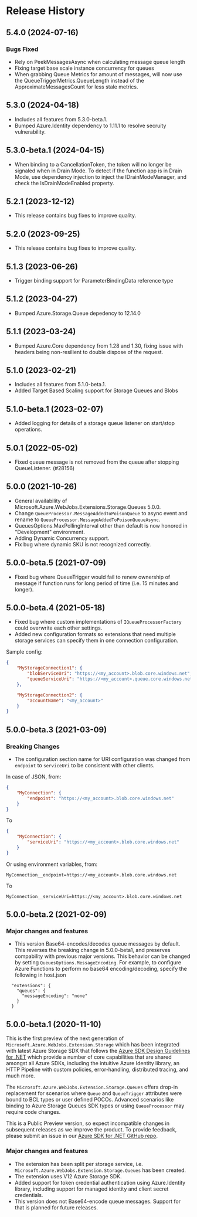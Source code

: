 # Release History

## 5.4.0 (2024-07-16)

### Bugs Fixed
- Rely on PeekMessagesAsync when calculating message queue length
- Fixing target base scale instance concurrency for queues
- When grabbing Queue Metrics for amount of messages, will now use the QueueTriggerMetrics.QueueLength instead of the ApproximateMessagesCount for less stale metrics.

## 5.3.0 (2024-04-18)
- Includes all features from 5.3.0-beta.1.
- Bumped Azure.Identity dependency to 1.11.1 to resolve secruity vulnerability.

## 5.3.0-beta.1 (2024-04-15)
- When binding to a CancellationToken, the token will no longer be signaled when in Drain Mode. To detect if the function app is in Drain Mode, use dependency injection to inject the IDrainModeManager, and check the IsDrainModeEnabled property.

## 5.2.1 (2023-12-12)
- This release contains bug fixes to improve quality.

## 5.2.0 (2023-09-25)
- This release contains bug fixes to improve quality.

## 5.1.3 (2023-06-26)
- Trigger binding support for ParameterBindingData reference type

## 5.1.2 (2023-04-27)
- Bumped Azure.Storage.Queue depedency to 12.14.0

## 5.1.1 (2023-03-24)
- Bumped Azure.Core dependency from 1.28 and 1.30, fixing issue with headers being non-resilient to double dispose of the request.

## 5.1.0 (2023-02-21)
- Includes all features from 5.1.0-beta.1.
- Added Target Based Scaling support for Storage Queues and Blobs

## 5.1.0-beta.1 (2023-02-07)
- Added logging for details of a storage queue listener on start/stop operations.

## 5.0.1 (2022-05-02)
- Fixed queue message is not removed from the queue after stopping QueueListener. (#28156)

## 5.0.0 (2021-10-26)
- General availability of Microsoft.Azure.WebJobs.Extensions.Storage.Queues 5.0.0.
- Change `QueueProcessor.MessageAddedToPoisonQueue` to async event and rename to `QueueProcessor.MessageAddedToPoisonQueueAsync`.
- QueuesOptions.MaxPollingInterval other than default is now honored in "Development" environment.
- Adding Dynamic Concurrency support.
- Fix bug where dynamic SKU is not recognized correctly.

## 5.0.0-beta.5 (2021-07-09)
- Fixed bug where QueueTrigger would fail to renew ownership of message if function runs for long period of time (i.e. 15 minutes and longer).

## 5.0.0-beta.4 (2021-05-18)
- Fixed bug where custom implementations of `IQueueProcessorFactory` could overwrite each other settings.
- Added new configuration formats so extensions that need multiple storage services can specify them in one connection configuration.

Sample config:
```json
{
    "MyStorageConnection1": {
        "blobServiceUri": "https://<my_account>.blob.core.windows.net",
        "queueServiceUri": "https://<my_account>.queue.core.windows.net"
    },

    "MyStorageConnection2": {
        "accountName": "<my_account>"
    }
}
```

## 5.0.0-beta.3 (2021-03-09)

### Breaking Changes

- The configuration section name for URI configuration was changed from `endpoint` to `serviceUri` to be consistent with other clients.

In case of JSON, from:
```json
{
    "MyConnection": {
        "endpoint": "https://<my_account>.blob.core.windows.net"
    }
}
```

To
```json
{
    "MyConnection": {
        "serviceUri": "https://<my_account>.blob.core.windows.net"
    }
}
```

Or using environment variables, from:
```
MyConnection__endpoint=https://<my_account>.blob.core.windows.net
```
To
```
MyConnection__serviceUri=https://<my_account>.blob.core.windows.net
```


## 5.0.0-beta.2 (2021-02-09)

### Major changes and features 
- This version Base64-encodes/decodes queue messages by default. This reverses the breaking change in 5.0.0-beta1, and preserves compability with previous major versions. This behavior can be changed by setting `QueuesOptions.MessageEncoding`. For example, to configure Azure Functions to perform no base64 encoding/decoding, specify the following in host.json

```
  "extensions": {
    "queues": {
      "messageEncoding": "none"
    }
  }
```

## 5.0.0-beta.1 (2020-11-10)

This is the first preview of the next generation of `Microsoft.Azure.WebJobs.Extension.Storage` which has been integrated with latest Azure Storage SDK that follows the [Azure SDK Design Guidelines for .NET](https://azure.github.io/azure-sdk/dotnet_introduction.html) which provide a number of core capabilities that are shared amongst all Azure SDKs, including the intuitive Azure Identity library, an HTTP Pipeline with custom policies, error-handling, distributed tracing, and much more.

The `Microsoft.Azure.WebJobs.Extension.Storage.Queues` offers drop-in replacement for scenarios where `Queue` and `QueueTrigger` attributes were bound to BCL types or user defined POCOs. Advanced scenarios like binding to Azure Storage Queues SDK types or using `QueueProcessor` may require code changes.

This is a Public Preview version, so expect incompatible changes in subsequent releases as we improve the product. To provide feedback, please submit an issue in our [Azure SDK for .NET GitHub repo](https://github.com/Azure/azure-sdk-for-net/issues).

### Major changes and features 
- The extension has been split per storage service, i.e. `Microsoft.Azure.WebJobs.Extension.Storage.Queues` has been created.
- The extension uses V12 Azure Storage SDK.
- Added support for token credential authentication using Azure.Identity library, including support for managed identity and client secret credentials.
- This version does not Base64-encode queue messages. Support for that is planned for future releases. 
